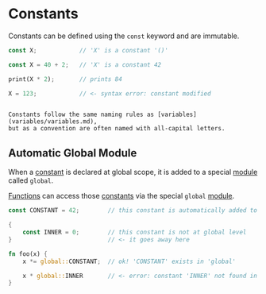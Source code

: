 Constants
=========

Constants can be defined using the `const` keyword and are immutable.

```rust
const X;            // 'X' is a constant '()'

const X = 40 + 2;   // 'X' is a constant 42

print(X * 2);       // prints 84

X = 123;            // <- syntax error: constant modified
```

```admonish tip.small "Tip: Naming"

Constants follow the same naming rules as [variables](variables/variables.md),
but as a convention are often named with all-capital letters.
```


Automatic Global Module
-----------------------

When a [constant](variables/constants.md) is declared at global scope, it is added to a special
[module](modules/index.md) called `global`.

[Functions](functions/functions.md) can access those [constants](variables/constants.md) via the special `global`
[module](modules/index.md).

```rust
const CONSTANT = 42;        // this constant is automatically added to 'global'

{
    const INNER = 0;        // this constant is not at global level
}                           // <- it goes away here

fn foo(x) {
    x *= global::CONSTANT;  // ok! 'CONSTANT' exists in 'global'

    x * global::INNER       // <- error: constant 'INNER' not found in 'global'
}
```
